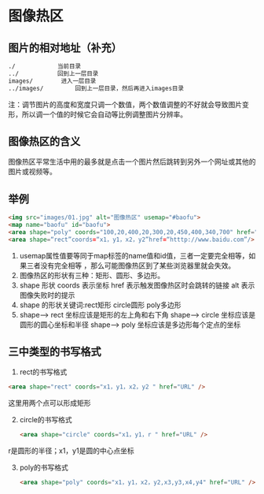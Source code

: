 # 图像热区

## 图片的相对地址（补充）

~~~html
./            当前目录
../           回到上一层目录
images/        进入一层目录
../images/         回到上一层目录，然后再进入images目录
~~~

注：调节图片的高度和宽度只调一个数值，两个数值调整的不好就会导致图片变形，所以调一个值的时候它会自动等比例调整图片分辨率。 

## 图像热区的含义

​	图像热区平常生活中用的最多就是点击一个图片然后跳转到另外一个网址或其他的图片或视频等。

## 举例

~~~html
<img src="images/01.jpg" alt="图像热区" usemap="#baofu">
<map name="baofu" id="baofu">
<area shape="poly" coords="100,20,400,20,300,20,450,400,340,700" href="" alt="">
<area shape=“rect”coords=“x1，y1，x2，y2”href=“htttp://www.baidu.com”/>
~~~

1. usemap属性值要等同于map标签的name值和id值，三者一定要完全相等，如果三者没有完全相等 ，那么可能图像热区到了某些浏览器里就会失效。
2. 图像热区的形状有三种：矩形、圆形、多边形。
3. shape 形状  coords 表示坐标  href 表示触发图像热区时会跳转的链接 alt 表示图像失败时的提示
4. shape 的形状关键词:rect矩形  circle圆形  poly多边形
5. shape——> rect 坐标应该是矩形的左上角和右下角
   shape——> circle 坐标应该是圆形的圆心坐标和半径
   shape——> poly 坐标应该是多边形每个定点的坐标

## 三中类型的书写格式

1. rect的书写格式 

~~~html
<area shape="rect" coords="x1，y1，x2，y2 " href="URL" />
~~~

这里用两个点可以形成矩形 

2. circle的书写格式 

   ```html
   <area shape="circle" coords="x1，y1，r " href="URL" />
   ```

r是圆形的半径；x1，y1是圆的中心点坐标 

3. poly的书写格式 

   ```html
   <area shape="poly" coords="x1，y1，x2，y2,x3,y3,x4,y4" href="URL" />
   ```



